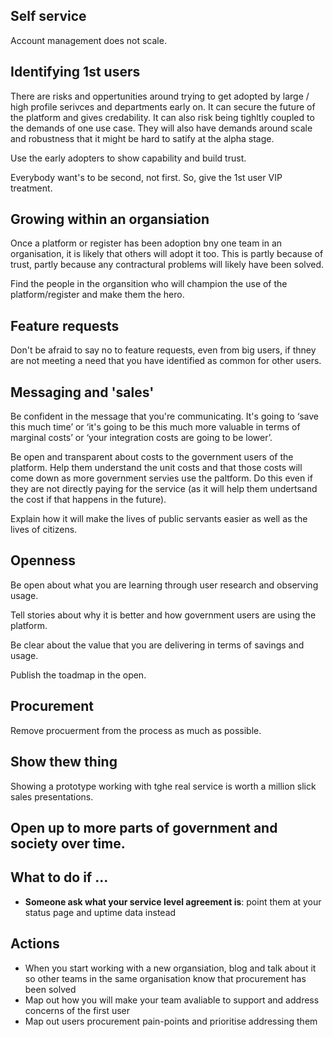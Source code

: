 <!-- TITLE: Adoption -->

## Self service

Account management does not scale.

## Identifying 1st users

There are risks and oppertunities around trying to get adopted by large / high profile serivces and departments early on. It can secure the future of the platform and gives credability. It can also risk being tighltly coupled to the demands of one use case. They will also have demands around scale and robustness that it might be hard to satify at the alpha stage.

Use the early adopters to show capability and build trust.

Everybody want's to be second, not first. So, give the 1st user VIP treatment.

## Growing within an organsiation

Once a platform or register has been adoption bny one team in an organisation, it is likely that others will adopt it too. This is partly because of trust, partly because any contractural problems will likely have been solved.

Find the people in the organsition who will champion the use of the platform/register and make them the hero.

## Feature requests

Don't be afraid to say no to feature requests, even from big users, if thney are not meeting a need that you have identified as common for other users.

## Messaging and 'sales'

Be confident in the message that you're communicating. It's going to ‘save this much time’ or ‘it's going to be this much more valuable in terms of marginal costs’ or ‘your integration costs are going to be lower’.

Be open and transparent about costs to the government users of the platform. Help them understand the unit costs and that those costs will come down as more  government servies use the paltform. Do this even if they are not directly paying for the service (as it will help them undertsand the cost if that happens in the future).

Explain how it will make the lives of public servants easier as well as the lives of citizens.

## Openness

Be open about what you are learning through user research and observing usage.

Tell stories about why it is better and how government users are using the platform.

Be clear about the value that you are delivering in terms of savings and usage.

Publish the toadmap in the open.

## Procurement

Remove procuerment from the process as much as possible.

## Show thew thing

Showing a prototype working with tghe real service is worth a million slick sales presentations.

## Open up to more parts of government and society over time.

## What to do if ...
* **Someone ask what your service level agreement is**: point them at your status page and uptime data instead

## Actions

* When you start working with a new organsiation, blog and talk about it so other teams in the same organisation know that procurement has been solved
* Map out how you will make your team avaliable to support and address concerns of the first user
* Map out users procurement pain-points and prioritise addressing them 